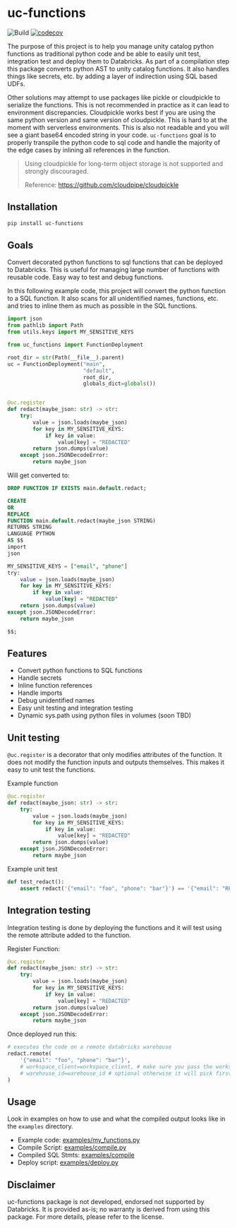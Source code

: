 # uc-functions

![Build](https://github.com/stikkireddy/uc-functions/actions/workflows/build.yaml/badge.svg)
[![codecov](https://codecov.io/github/stikkireddy/uc-functions/branch/main/graph/badge.svg?token=EORUY66PNQ)](https://codecov.io/github/stikkireddy/uc-functions)

The purpose of this project is to help you manage unity catalog python functions as traditional python code and be
able to easily unit test, integration test and deploy them to Databricks. As part of a compilation step this package
converts python AST to unity catalog functions. It also handles things like secrets, etc. by adding a layer of
indirection using SQL based UDFs.

Other solutions may attempt to use packages like pickle or cloudpickle to serialize the functions. This is not recommended in 
practice as it can lead to environment discrepancies. Cloudpickle works best if you are using the same python version and 
same version of cloudpickle. This is hard to at the moment with serverless environments. This is also not readable and 
you will see a giant base64 encoded string in your code. `uc-functions` goal is to properly transpile the python code to 
sql code and handle the majority of the edge cases by inlining all references in the function.

> Using cloudpickle for long-term object storage is not supported and strongly discouraged.
> 
> Reference: https://github.com/cloudpipe/cloudpickle

## Installation

```bash
pip install uc-functions
```

## Goals

Convert decorated python functions to sql functions that can be deployed to Databricks. This is useful for managing
large number of functions with reusable code. Easy way to test and debug functions.

In this following example code, this project will convert the python function to a SQL function. It also scans for all
unidentified names, functions, etc. and tries to inline them as much as possible in the SQL functions.

```python
import json
from pathlib import Path
from utils.keys import MY_SENSITIVE_KEYS

from uc_functions import FunctionDeployment

root_dir = str(Path(__file__).parent)
uc = FunctionDeployment("main",
                        "default",
                        root_dir,
                        globals_dict=globals())


@uc.register
def redact(maybe_json: str) -> str:
    try:
        value = json.loads(maybe_json)
        for key in MY_SENSITIVE_KEYS:
            if key in value:
                value[key] = "REDACTED"
        return json.dumps(value)
    except json.JSONDecodeError:
        return maybe_json
```

Will get converted to:

```sql
DROP FUNCTION IF EXISTS main.default.redact;

CREATE
OR
REPLACE
FUNCTION main.default.redact(maybe_json STRING)
RETURNS STRING
LANGUAGE PYTHON
AS $$
import
json

MY_SENSITIVE_KEYS = ["email", "phone"]
try:
    value = json.loads(maybe_json)
    for key in MY_SENSITIVE_KEYS:
        if key in value:
            value[key] = "REDACTED"
    return json.dumps(value)
except json.JSONDecodeError:
    return maybe_json

$$;
```

## Features

* Convert python functions to SQL functions
* Handle secrets
* Inline function references
* Handle imports
* Debug unidentified names
* Easy unit testing and integration testing
* Dynamic sys.path using python files in volumes (soon TBD) 

## Unit testing

`@uc.register` is a decorator that only modifies attributes of the function. It does not modify the function 
inputs and outputs themselves. This makes it easy to unit test the functions.

Example function

```python
@uc.register
def redact(maybe_json: str) -> str:
    try:
        value = json.loads(maybe_json)
        for key in MY_SENSITIVE_KEYS:
            if key in value:
                value[key] = "REDACTED"
        return json.dumps(value)
    except json.JSONDecodeError:
        return maybe_json
```

Example unit test

```python
def test_redact():
    assert redact('{"email": "foo", "phone": "bar"}') == '{"email": "REDACTED", "phone": "REDACTED"}'
```

## Integration testing

Integration testing is done by deploying the functions and it will test using the remote attribute added to the function.

Register Function:

```python
@uc.register
def redact(maybe_json: str) -> str:
    try:
        value = json.loads(maybe_json)
        for key in MY_SENSITIVE_KEYS:
            if key in value:
                value[key] = "REDACTED"
        return json.dumps(value)
    except json.JSONDecodeError:
        return maybe_json
```

Once deployed run this:

```python
# executes the code on a remote databricks warehouse
redact.remote(
    '{"email": "foo", "phone": "bar"}',
    # workspace_client=workspace_client, # make sure you pass the workspace client or provide environment variables
    # warehouse_id=warehouse_id # optional otherwise it will pick first serverless warehouse
)
```

## Usage

Look in examples on how to use and what the compiled output looks like in the `examples` directory.

* Example code: [examples/my_functions.py](examples/my_functions.py)
* Compile Script: [examples/compile.py](examples/compile.py)
* Compiled SQL Stmts: [examples/compile](examples/compile)
* Deploy script: [examples/deploy.py](examples/deploy.py)

## Disclaimer

uc-functions package is not developed, endorsed not supported by Databricks. It is provided as-is; no warranty is
derived from using this package. For more details, please refer to the license.
